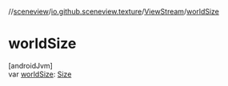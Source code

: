//[sceneview](../../../index.md)/[io.github.sceneview.texture](../index.md)/[ViewStream](index.md)/[worldSize](world-size.md)

# worldSize

[androidJvm]\
var [worldSize](world-size.md): [Size](../../io.github.sceneview.math/index.md#1872733609%2FClasslikes%2F-1571379623)
